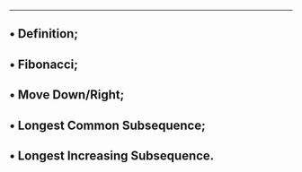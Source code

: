 -----------------------------------------------------------------
• Definition;
-----------------------------------------------------------------
• Fibonacci;
-----------------------------------------------------------------
• Move Down/Right;
-----------------------------------------------------------------
• Longest Common Subsequence;
-----------------------------------------------------------------
• Longest Increasing Subsequence.
-----------------------------------------------------------------
